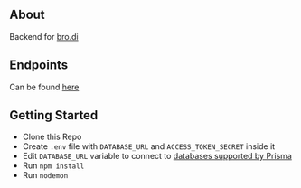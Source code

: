 ## About
Backend for [bro.di](https://github.com/matthewfelixr/bro.di)

## Endpoints
Can be found [here](https://docs.google.com/spreadsheets/d/1XnbtR5Tt_KyF1J51Qkw-P7IxMVuL8FLVQcROE0ZaYSw/edit?usp=sharing)

## Getting Started
 - Clone this Repo
 - Create `.env` file with `DATABASE_URL` and `ACCESS_TOKEN_SECRET` inside it
 - Edit `DATABASE_URL` variable to connect to [databases supported by Prisma](https://www.prisma.io/docs/reference/database-reference/supported-databases)
 - Run `npm install`
 - Run `nodemon`

